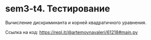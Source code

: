 # sem3-t4. Тестирование
Вычисление дискриминанта и корней квадратичного уравнения.

Ссылка на код:
https://repl.it/@artemovnavaleri/61218#main.py

